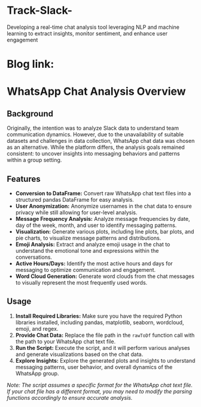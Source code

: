 # Track-Slack-
Developing a real-time chat analysis tool leveraging NLP and machine learning to extract insights, monitor sentiment, and enhance user engagement

# Blog link: 

# WhatsApp Chat Analysis Overview

## Background
Originally, the intention was to analyze Slack data to understand team communication dynamics. However, due to the unavailability of suitable datasets and challenges in data collection, WhatsApp chat data was chosen as an alternative. While the platform differs, the analysis goals remained consistent: to uncover insights into messaging behaviors and patterns within a group setting.

## Features
- **Conversion to DataFrame:** Convert raw WhatsApp chat text files into a structured pandas DataFrame for easy analysis.
- **User Anonymization:** Anonymize usernames in the chat data to ensure privacy while still allowing for user-level analysis.
- **Message Frequency Analysis:** Analyze message frequencies by date, day of the week, month, and user to identify messaging patterns.
- **Visualization:** Generate various plots, including line plots, bar plots, and pie charts, to visualize message patterns and distributions.
- **Emoji Analysis:** Extract and analyze emoji usage in the chat to understand the emotional tone and expressions within the conversations.
- **Active Hours/Days:** Identify the most active hours and days for messaging to optimize communication and engagement.
- **Word Cloud Generation:** Generate word clouds from the chat messages to visually represent the most frequently used words.

## Usage
1. **Install Required Libraries:** Make sure you have the required Python libraries installed, including pandas, matplotlib, seaborn, wordcloud, emoji, and regex.
2. **Provide Chat Data:** Replace the file path in the `rawToDf` function call with the path to your WhatsApp chat text file.
3. **Run the Script:** Execute the script, and it will perform various analyses and generate visualizations based on the chat data.
4. **Explore Insights:** Explore the generated plots and insights to understand messaging patterns, user behavior, and overall dynamics of the WhatsApp group.

*Note: The script assumes a specific format for the WhatsApp chat text file. If your chat file has a different format, you may need to modify the parsing functions accordingly to ensure accurate analysis.*

